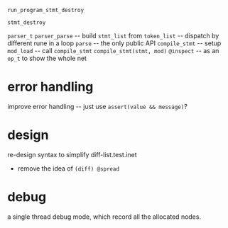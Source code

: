 `run_program_stmt_destroy`

`stmt_destroy`

`parser_t`
`parser_parse` -- build `stmt_list` from `token_list` -- dispatch by different rune in a loop
`parse` -- the only public API
`compile_stmt` -- setup
`mod_load` -- call `compile_stmt`
`compile_stmt(stmt, mod)`
`@inspect` -- as an `op_t` to show the whole net

# error handling

improve error handling -- just use `assert(value && message)`?

# design

re-design syntax to simplify diff-list.test.inet

- remove the idea of `(diff) @spread`

# debug

a single thread debug mode, which record all the allocated nodes.
